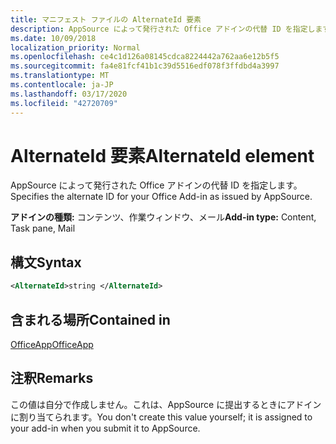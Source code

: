 ```yaml
---
title: マニフェスト ファイルの AlternateId 要素
description: AppSource によって発行された Office アドインの代替 ID を指定します。
ms.date: 10/09/2018
localization_priority: Normal
ms.openlocfilehash: ce4c1d126a08145cdca8224442a762aa6e12b5f5
ms.sourcegitcommit: fa4e81fcf41b1c39d5516edf078f3ffdbd4a3997
ms.translationtype: MT
ms.contentlocale: ja-JP
ms.lasthandoff: 03/17/2020
ms.locfileid: "42720709"
---
```

# <a name="alternateid-element"></a><span data-ttu-id="bc44c-103">AlternateId 要素</span><span class="sxs-lookup"><span data-stu-id="bc44c-103">AlternateId element</span></span>

<span data-ttu-id="bc44c-104">AppSource によって発行された Office アドインの代替 ID を指定します。</span><span class="sxs-lookup"><span data-stu-id="bc44c-104">Specifies the alternate ID for your Office Add-in as issued by AppSource.</span></span>

<span data-ttu-id="bc44c-105">**アドインの種類:** コンテンツ、作業ウィンドウ、メール</span><span class="sxs-lookup"><span data-stu-id="bc44c-105">**Add-in type:** Content, Task pane, Mail</span></span>

## <a name="syntax"></a><span data-ttu-id="bc44c-106">構文</span><span class="sxs-lookup"><span data-stu-id="bc44c-106">Syntax</span></span>

```XML
<AlternateId>string </AlternateId>
```

## <a name="contained-in"></a><span data-ttu-id="bc44c-107">含まれる場所</span><span class="sxs-lookup"><span data-stu-id="bc44c-107">Contained in</span></span>

[<span data-ttu-id="bc44c-108">OfficeApp</span><span class="sxs-lookup"><span data-stu-id="bc44c-108">OfficeApp</span></span>](officeapp.md)

## <a name="remarks"></a><span data-ttu-id="bc44c-109">注釈</span><span class="sxs-lookup"><span data-stu-id="bc44c-109">Remarks</span></span>

<span data-ttu-id="bc44c-110">この値は自分で作成しません。これは、AppSource に提出するときにアドインに割り当てられます。</span><span class="sxs-lookup"><span data-stu-id="bc44c-110">You don't create this value yourself; it is assigned to your add-in when you submit it to AppSource.</span></span>

